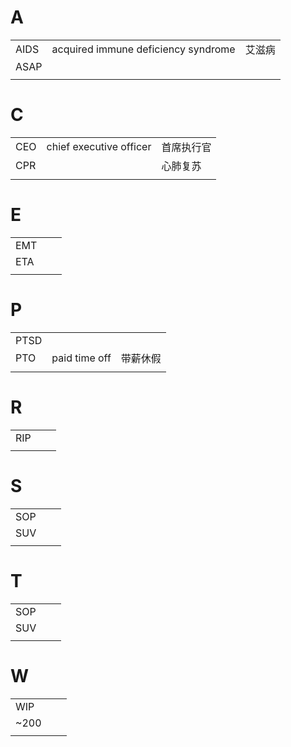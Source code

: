 # A

|      |                                     |        |
| ---- | ----------------------------------- | ------ |
| AIDS | acquired immune deficiency syndrome | 艾滋病 |
| ASAP |                                     |        |
|      |                                     |        |

# C

|     |                         |            |
| --- | ----------------------- | ---------- |
| CEO | chief executive officer | 首席执行官 |
| CPR |                         | 心肺复苏   |
|     |                         |            |

# E

|     |     |     |
| --- | --- | --- |
| EMT |     |     |
| ETA |     |     |
|     |     |     |

# P

|      |               |          |
| ---- | ------------- | -------- |
| PTSD |               |          |
| PTO  | paid time off | 带薪休假 |
|      |               |          |

# R

|     |     |     |
| --- | --- | --- |
| RIP |     |     |
|     |     |     |


# S

|     |     |     |
| --- | --- | --- |
| SOP |     |     |
| SUV |     |     |
|     |     |     |

# T

|     |     |     |
| --- | --- | --- |
| SOP |     |     |
| SUV |     |     |
|     |     |     |

# W

|      |     |     |
| ---- | --- | --- |
| WIP  |     |     |
| ~200 |     |     |
|      |     |     |
